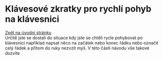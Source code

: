 # Klávesové zkratky pro rychlí pohyb na klávesnici

[Zpět na úvodní stránku](readme.md)  
Určitě jste se dostali do situace kdy jste se chtěli rycle pohybovat po klávesnici například napsat něco na začátek nebo konec řádku nebo označit celý řádek a přitom do ruky nezvzít myš. V této části návodu vše takové dozvíte
